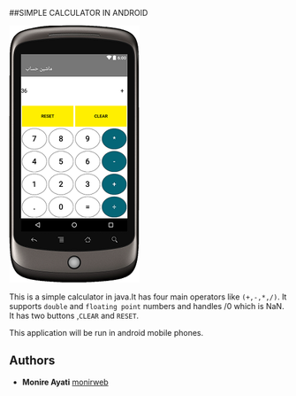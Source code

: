 ##SIMPLE CALCULATOR IN ANDROID

![calculator-android](https://github.com/monirweb/calculator-android/blob/master/calculator-pic.png "SIMPLE CALCULATOR IN ANDROID")


This is a simple calculator in java.It has four main operators like `(+,-,*,/)`.
It supports `double` and `floating point` numbers and handles /0 which is  NaN.
It has two buttons ,`CLEAR` and `RESET`.
 
This application will be run in android mobile phones.

### 

## Authors

* **Monire Ayati** [monirweb](https://github.com/monirweb)

